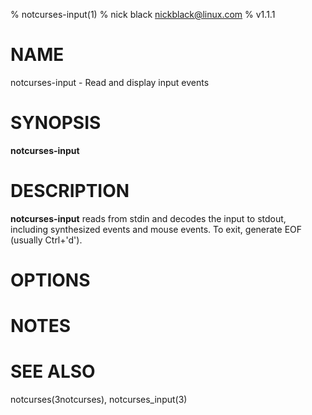 % notcurses-input(1)
% nick black <nickblack@linux.com>
% v1.1.1

# NAME

notcurses-input - Read and display input events


# SYNOPSIS

**notcurses-input**

# DESCRIPTION

**notcurses-input** reads from stdin and decodes the input to stdout, including
synthesized events and mouse events. To exit, generate EOF (usually Ctrl+'d').

# OPTIONS

# NOTES

# SEE ALSO
notcurses(3notcurses), notcurses_input(3)
